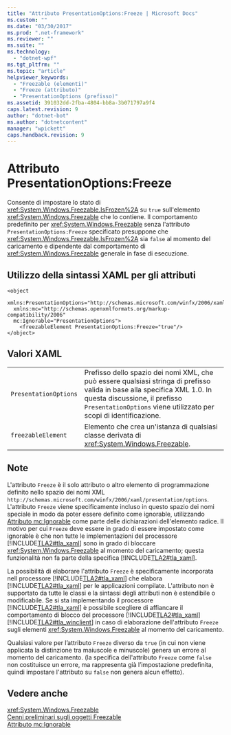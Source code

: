 ```yaml
---
title: "Attributo PresentationOptions:Freeze | Microsoft Docs"
ms.custom: ""
ms.date: "03/30/2017"
ms.prod: ".net-framework"
ms.reviewer: ""
ms.suite: ""
ms.technology: 
  - "dotnet-wpf"
ms.tgt_pltfrm: ""
ms.topic: "article"
helpviewer_keywords: 
  - "Freezable (elementi)"
  - "Freeze (attributo)"
  - "PresentationOptions (prefisso)"
ms.assetid: 391032dd-2fba-4804-bb8a-3b071797a9f4
caps.latest.revision: 9
author: "dotnet-bot"
ms.author: "dotnetcontent"
manager: "wpickett"
caps.handback.revision: 9
---
```

# Attributo PresentationOptions:Freeze
Consente di impostare lo stato di <xref:System.Windows.Freezable.IsFrozen%2A> su `true` sull'elemento <xref:System.Windows.Freezable> che lo contiene.  Il comportamento predefinito per <xref:System.Windows.Freezable> senza l'attributo `PresentationOptions:Freeze` specificato presuppone che <xref:System.Windows.Freezable.IsFrozen%2A> sia `false` al momento del caricamento e dipendente dal comportamento di <xref:System.Windows.Freezable> generale in fase di esecuzione.  
  
## Utilizzo della sintassi XAML per gli attributi  
  
```  
<object  
  xmlns:PresentationOptions="http://schemas.microsoft.com/winfx/2006/xaml/presentation/options"  
  xmlns:mc="http://schemas.openxmlformats.org/markup-compatibility/2006"  
  mc:Ignorable="PresentationOptions">  
    <freezableElement PresentationOptions:Freeze="true"/>  
</object>  
```  
  
## Valori XAML  
  
|||  
|-|-|  
|`PresentationOptions`|Prefisso dello spazio dei nomi XML, che può essere qualsiasi stringa di prefisso valida in base alla specifica XML 1.0.  In questa discussione, il prefisso `PresentationOptions` viene utilizzato per scopi di identificazione.|  
|`freezableElement`|Elemento che crea un'istanza di qualsiasi classe derivata di <xref:System.Windows.Freezable>.|  
  
## Note  
 L'attributo `Freeze` è il solo attributo o altro elemento di programmazione definito nello spazio dei nomi XML `http://schemas.microsoft.com/winfx/2006/xaml/presentation/options`.  L'attributo `Freeze` viene specificamente incluso in questo spazio dei nomi speciale in modo da poter essere definito come ignorable, utilizzando [Attributo mc:Ignorable](../../../../docs/framework/wpf/advanced/mc-ignorable-attribute.md) come parte delle dichiarazioni dell'elemento radice.  Il motivo per cui `Freeze` deve essere in grado di essere impostato come ignorable è che non tutte le implementazioni del processore [!INCLUDE[TLA2#tla_xaml](../../../../includes/tla2sharptla-xaml-md.md)] sono in grado di bloccare <xref:System.Windows.Freezable> al momento del caricamento; questa funzionalità non fa parte della specifica [!INCLUDE[TLA2#tla_xaml](../../../../includes/tla2sharptla-xaml-md.md)].  
  
 La possibilità di elaborare l'attributo `Freeze` è specificamente incorporata nell processore [!INCLUDE[TLA2#tla_xaml](../../../../includes/tla2sharptla-xaml-md.md)] che elabora [!INCLUDE[TLA2#tla_xaml](../../../../includes/tla2sharptla-xaml-md.md)] per le applicazioni compilate.  L'attributo non è supportato da tutte le classi e la sintassi degli attributi non è estendibile o modificabile.  Se si sta implementando il processore [!INCLUDE[TLA2#tla_xaml](../../../../includes/tla2sharptla-xaml-md.md)] è possibile scegliere di affiancare il comportamento di blocco del processore [!INCLUDE[TLA2#tla_xaml](../../../../includes/tla2sharptla-xaml-md.md)][!INCLUDE[TLA2#tla_winclient](../../../../includes/tla2sharptla-winclient-md.md)] in caso di elaborazione dell'attributo `Freeze` sugli elementi <xref:System.Windows.Freezable> al momento del caricamento.  
  
 Qualsiasi valore per l’attributo `Freeze` diverso da `true` \(in cui non viene applicata la distinzione tra maiuscole e minuscole\) genera un errore al momento del caricamento.  \(la specifica dell'attributo `Freeze` come `false` non costituisce un errore, ma rappresenta già l’impostazione predefinita, quindi impostare l'attributo su `false` non genera alcun effetto\).  
  
## Vedere anche  
 <xref:System.Windows.Freezable>   
 [Cenni preliminari sugli oggetti Freezable](../../../../docs/framework/wpf/advanced/freezable-objects-overview.md)   
 [Attributo mc:Ignorable](../../../../docs/framework/wpf/advanced/mc-ignorable-attribute.md)